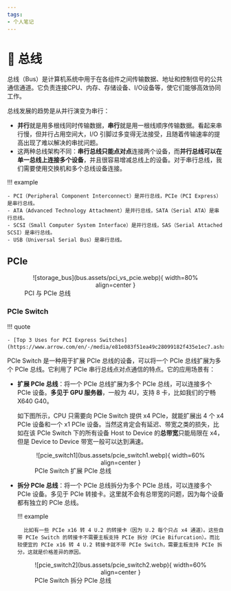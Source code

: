```yaml
---
tags:
- 个人笔记
---
```


# 📖 总线

总线（Bus）是计算机系统中用于在各组件之间传输数据、地址和控制信号的公共通信通道。它负责连接CPU、内存、存储设备、I/O设备等，使它们能够高效协同工作。

总线发展的趋势是从并行演变为串行：

- **并行**就是用多根线同时传输数据，**串行**就是用一根线顺序传输数据。看起来串行慢，但并行占用空间大，I/O 引脚过多变得无法接受，且随着传输速率的提高出现了难以解决的串扰问题。
- 这两种总线架构不同：**串行总线只能点对点**连接两个设备，而**并行总线可以在单一总线上连接多个设备**，并且很容易增减总线上的设备。对于串行总线，我们需要使用交换机和多个总线设备连接。

!!! example

    - PCI（Peripheral Component Interconnect）是并行总线，PCIe（PCI Express）是串行总线。
    - ATA（Advanced Technology Attachment）是并行总线，SATA（Serial ATA）是串行总线。
    - SCSI（Small Computer System Interface）是并行总线，SAS（Serial Attached SCSI）是串行总线。
    - USB（Universal Serial Bus）是串行总线。

## PCIe

<figure markdown="span">
    <center>
    ![storage_bus](bus.assets/pci_vs_pcie.webp){ width=80% align=center }
    </center>
    <figcaption>
    PCI 与 PCIe 总线
    </figcaption>
</figure>

### PCIe Switch

!!! quote

    - [Top 3 Uses for PCI Express Switches](https://www.arrow.com/en/-/media/e81e083f51ea49c28099182f435e1ec7.ashx)

PCIe Switch 是一种用于扩展 PCIe 总线的设备，可以将一个 PCIe 总线扩展为多个 PCIe 总线。它利用了 PCIe 串行总线点对点通信的特点。它的应用场景有：

- **扩展 PCIe 总线**：将一个 PCIe 总线扩展为多个 PCIe 总线，可以连接多个 PCIe 设备。**多见于 GPU 服务器**，一般为 4U，支持 8 卡，比如我们的宁畅 X640 G40。

    如下图所示，CPU 只需要向 PCIe Switch 提供 x4 PCIe，就能扩展出 4 个 x4 PCIe 设备和一个 x1 PCIe 设备。当然这肯定会有延迟、带宽之类的损失，比如在该 PCIe Switch 下的所有设备 Host to Device 的**总带宽**只能局限在 x4，但是 Device to Device 带宽一般可以达到满速。

    <figure markdown="span">
        <center>
        ![pcie_switch1](bus.assets/pcie_switch1.webp){ width=60% align=center }
        </center>
        <figcaption>
        PCIe Switch 扩展 PCIe 总线
        </figcaption>
    </figure>

- **拆分 PCIe 总线**：将一个 PCIe 总线拆分为多个 PCIe 总线，可以连接多个 PCIe 设备。多见于 PCIe 转接卡。这里就不会有总带宽的问题，因为每个设备都有独立的 PCIe 总线。

    !!! example

        比如有一些 PCIe x16 转 4 U.2 的转接卡（因为 U.2 每个只占 x4 通道）。这些自带 PCIe Switch 的转接卡不需要主板支持 PCIe 拆分（PCie Bifurcation）。而比较便宜的 PCIe x16 转 4 U.2 转接卡就不带 PCIe Switch，需要主板支持 PCIe 拆分。这就是价格差异的原因。

    <figure markdown="span">
        <center>
        ![pcie_switch2](bus.assets/pcie_switch2.webp){ width=60% align=center }
        </center>
        <figcaption>
        PCIe Switch 拆分 PCIe 总线
        </figcaption>
    </figure>
